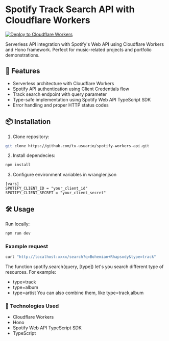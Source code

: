 # Spotify Track Search API with Cloudflare Workers

[![Deploy to Cloudflare Workers](https://img.shields.io/badge/Deploy%20to-CF%20Workers-%23F38020?logo=cloudflare)](https://dash.cloudflare.com/)

Serverless API integration with Spotify's Web API using Cloudflare Workers and Hono framework. Perfect for music-related projects and portfolio demonstrations.

## 🚀 Features

- Serverless architecture with Cloudflare Workers
- Spotify API authentication using Client Credentials flow
- Track search endpoint with query parameter
- Type-safe implementation using Spotify Web API TypeScript SDK
- Error handling and proper HTTP status codes

## 📦 Installation

1. Clone repository:
```bash
git clone https://github.com/tu-usuario/spotify-workers-api.git
``` 

2. Install dependecies: 
```bash
npm install
```

3. Configure environment variables in wrangler.json

```
[vars]
SPOTIFY_CLIENT_ID = "your_client_id"
SPOTIFY_CLIENT_SECRET = "your_client_secret"
```

## 🛠️ Usage

Run locally:
```bash
npm run dev
```

### Example request
```bash
curl "http://localhost:xxxx/search?q=Bohemian+Rhapsody&type=track"
```
The function spotify.search(query, [type]) let's you search different type of resources. For example:
- type=track
- type=album
- type=artist
You can also combine them, like type=track,album

### 🤖 Technologies Used
- Cloudflare Workers
- Hono
- Spotify Web API TypeScript SDK
- TypeScript

